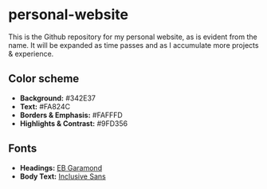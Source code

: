 # personal-website

This is the Github repository for my personal website, as is evident from the name. It will be expanded as time passes and as I accumulate more projects & experience.

## Color scheme
- **Background:** #342E37 
- **Text:** #FA824C
- **Borders & Emphasis:** #FAFFFD
- **Highlights & Contrast:** #9FD356

## Fonts
- **Headings:** [EB Garamond](https://fonts.google.com/specimen/EB+Garamond?preview.text=uganda%20airlines%20provides%20terrible%20service&preview.text_type=custom)
- **Body Text:** [Inclusive Sans](https://fonts.google.com/specimen/Inclusive+Sans?preview.text=uganda%20airlines%20provides&preview.size=16&preview.text_type=custom&stroke=Sans+Serif)
